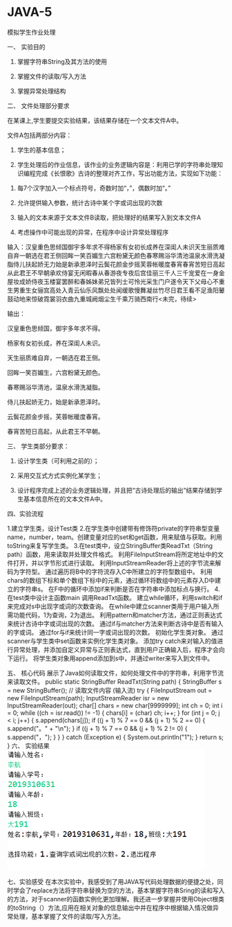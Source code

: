 # JAVA-5
模拟学生作业处理

一、 实验目的

1. 掌握字符串String及其方法的使用

2. 掌握文件的读取/写入方法

3. 掌握异常处理结构

二、 文件处理部分要求

在某课上,学生要提交实验结果，该结果存储在一个文本文件A中。

文件A包括两部分内容：

1. 学生的基本信息；

2. 学生处理后的作业信息，该作业的业务逻辑内容是：利用已学的字符串处理知识编程完成《长恨歌》古诗的整理对齐工作，写出功能方法，实现如下功能：

1) 每7个汉字加入一个标点符号，奇数时加“，”，偶数时加“。”

2) 允许提供输入参数，统计古诗中某个字或词出现的次数

3) 输入的文本来源于文本文件B读取，把处理好的结果写入到文本文件A

4) 考虑操作中可能出现的异常，在程序中设计异常处理程序

输入：汉皇重色思倾国御宇多年求不得杨家有女初长成养在深闺人未识天生丽质难自弃一朝选在君王侧回眸一笑百媚生六宫粉黛无颜色春寒赐浴华清池温泉水滑洗凝脂侍儿扶起娇无力始是新承恩泽时云鬓花颜金步摇芙蓉帐暖度春宵春宵苦短日高起从此君王不早朝承欢侍宴无闲暇春从春游夜专夜后宫佳丽三千人三千宠爱在一身金屋妆成娇侍夜玉楼宴罢醉和春姊妹弟兄皆列士可怜光采生门户遂令天下父母心不重生男重生女骊宫高处入青云仙乐风飘处处闻缓歌慢舞凝丝竹尽日君王看不足渔阳鼙鼓动地来惊破霓裳羽衣曲九重城阙烟尘生千乘万骑西南行<未完，待续>

输出：

汉皇重色思倾国，御宇多年求不得。

杨家有女初长成，养在深闺人未识。

天生丽质难自弃，一朝选在君王侧。

回眸一笑百媚生，六宫粉黛无颜色。

春寒赐浴华清池，温泉水滑洗凝脂。

侍儿扶起娇无力，始是新承恩泽时。

云鬓花颜金步摇，芙蓉帐暖度春宵。

春宵苦短日高起，从此君王不早朝。

三、 学生类部分要求：

1. 设计学生类（可利用之前的）；

2. 采用交互式方式实例化某学生；

3. 设计程序完成上述的业务逻辑处理，并且把“古诗处理后的输出”结果存储到学生基本信息所在的文本文件A中。

四、实验流程

1.建立学生类，设计Test类
2.在学生类中创建带有修饰符private的字符串型变量name，number，team。创建变量对应的set和get函数，用来赋值与获取。利用toString来复写学生类。
3.在test类中，设立StringBuffer类ReadTxt（String path）函数，用来读取并处理文件格式。
利用FileInputStream将所定地址中的文件打开，并以字节形式进行读取。
利用InputStreamReader将上述的字节流来解码为字符型。
通过遍历将B中的字符流存入C中所建立的字符型数组中。
利用chars的数组下标和单个数组下标中的元素，通过循环将数组中的元素存入D中建立的字符串s。
在F中的循环中添加if来判断是否在字符串中添加标点与换行。
4.在test类中设计主函数main
调用ReadTxt函数。
建立while循环，利用switch和if来完成对s中出现字或词的次数查询。
在while中建立scanner类用于用户输入所需功能代码，1为查询，2为退出。
利用pattern和matcher方法，通过正则表达式来统计古诗中字或词出现的次数。
通过if与matcher方法来判断古诗中是否有输入的字或词。
通过for与if来统计同一字或词出现的次数。
初始化学生类对象。
通过scanner与学生类中set函数来实例化学生类对象。
添加try catch来对输入的值进行异常处理，并添加自定义异常与正则表达式，直到用户正确输入后，程序才会向下运行。
将学生类对象用append添加到s中，并通过writer来写入到文件中。

五、 核心代码
展示了Java如何读取文件，如何处理文件中的字符串，利用字节流来读取文件。
public static StringBuffer ReadTxt(String path) {
        StringBuffer s = new StringBuffer();
        // 读取文件内容 (输入流)
        try {
            FileInputStream out = new FileInputStream(path);
            InputStreamReader isr = new InputStreamReader(out);
            char[] chars = new char[9999999];
            int ch = 0;
            int i = 0;
            while ((ch = isr.read()) != -1) {
                chars[i] = (char) ch;
                i++;
            }
            for (int j = 0; j < i; j++) {
                s.append(chars[j]);
                if ((j + 1) % 7 == 0 && (j + 1) % 2 == 0) {
                    s.append("。" + "\n");
                }
                if ((j + 1) % 7 == 0 && (j + 1) % 2 != 0) {
                    s.append("，");
                }
            }
        } catch (Exception e) {
            System.out.println("1");
        }
        return s;
    }
六、 实验结果
![](https://github.com/XxxH22/JAVA-5/blob/main/运行截图.png)

七、实验感受
在本次实验中，我感受到了用JAVA写代码处理数据的便捷之处，同时学会了replace方法将字符串替换为空的方法，基本掌握字符串Sring的读和写入的方法，对于scanner的函数实例化更加理解。我还进一步掌握并使用Object根类的toString（）方法,应用在相关对象的信息输出中并在程序中根据输入情况做异常处理，基本掌握了文件的读取/写入方法。
